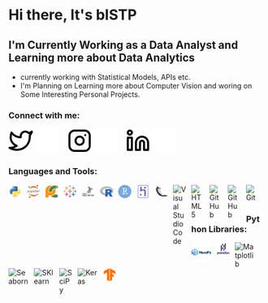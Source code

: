 # Hi there, It's bISTP

## I'm Currently Working as a Data Analyst and Learning more about Data Analytics

- currently working with Statistical Models, APIs etc.
- I'm Planning on Learning more about Computer Vision and woring on Some Interesting Personal Projects. 

### Connect with me:

[![website](./img/twitter-light.svg)](https://twitter.com/biSTRONNN#gh-light-mode-only)
[![website](./img/twitter-dark.svg)](https://twitter.com/biSTRONNN#gh-dark-mode-only)
&nbsp;&nbsp;
[![website](./img/instagram-light.svg)](https://www.instagram.com/bistx_x/#gh-light-mode-only)
[![website](./img/instagram-dark.svg)](https://www.instagram.com/bistx_x/#gh-dark-mode-only)
&nbsp;&nbsp;
[![website](./img/linkedin-light.svg)](https://www.linkedin.com/in/bistp/#gh-light-mode-only)
[![website](./img/linkedin-dark.svg)](https://www.linkedin.com/in/bistp/#gh-dark-mode-only)


### Languages and Tools:
[<img align="left" alt="Python" width="26px" src="https://github.com/devicons/devicon/blob/v2.14.0/icons/python/python-original.svg" style="padding-right:10px;" />](https://www.python.org/)
[<img align="left" alt="Jupyter Notebook" width="26px" src="https://github.com/devicons/devicon/blob/v2.14.0/icons/jupyter/jupyter-original-wordmark.svg" style="padding-right:10px;" />](https://jupyter.org/)
[<img align="left" alt="PyCharm" width="26px" src="https://github.com/devicons/devicon/blob/v2.14.0/icons/pycharm/pycharm-original.svg" style="padding-right:10px;" />](https://www.jetbrains.com/pycharm/)
[<img align="left" alt="Tableau" width="26px" src="./img/tableau-software.svg" style="padding-right:10px;" />](https://www.tableau.com/)
[<img align="left" alt="MS SQL" width="26px" src="https://github.com/devicons/devicon/blob/v2.14.0/icons/microsoftsqlserver/microsoftsqlserver-plain-wordmark.svg" style="padding-right:10px;" />](https://www.microsoft.com/en-in/sql-server/)
[<img align="left" alt="R" width="26px" src="https://github.com/devicons/devicon/blob/v2.14.0/icons/r/r-original.svg" style="padding-right:10px;" />](https://www.r-project.org/)
[<img align="left" alt="RStudio" width="26px" src="https://github.com/devicons/devicon/blob/v2.14.0/icons/rstudio/rstudio-original.svg" style="padding-right:10px;" />](https://www.rstudio.com/)
[<img align="left" alt="Heroku" width="26px" src="https://github.com/devicons/devicon/blob/v2.14.0/icons/heroku/heroku-original.svg" style="padding-right:10px;" />](https://www.heroku.com/)
[<img align="left" alt="Flask" width="26px" src="https://github.com/devicons/devicon/blob/v2.14.0/icons/flask/flask-original.svg" style="padding-right:10px;" />](https://flask.palletsprojects.com/)
[<img align="left" alt="Visual Studio Code" width="26px" src="https://cdn.jsdelivr.net/gh/devicons/devicon/icons/vscode/vscode-original.svg" style="padding-right:10px;" />](https://code.visualstudio.com/)
[<img align="left" alt="HTML5" width="26px" src="https://cdn.jsdelivr.net/gh/devicons/devicon/icons/html5/html5-original.svg" style="padding-right:10px;" />](https://en.wikipedia.org/wiki/HTML5)
[<img align="left" alt="GitHub" width="26px" src="https://user-images.githubusercontent.com/3369400/139447912-e0f43f33-6d9f-45f8-be46-2df5bbc91289.png" style="padding-right:10px;" />](https://github.com/#gh-dark-mode-only)
[<img align="left" alt="GitHub" width="26px" src="https://user-images.githubusercontent.com/3369400/139448065-39a229ba-4b06-434b-bc67-616e2ed80c8f.png" style="padding-right:10px;" />](https://github.com/#gh-light-mode-only)
[<img align="left" alt="Git" width="26px" src="https://cdn.jsdelivr.net/gh/devicons/devicon/icons/git/git-original.svg" style="padding-right:10px;" />](https://git-scm.com/)
<br/>
<br/>
### Python Libraries:
[<img align="left" alt="NumPy" width="40px" src="https://github.com/devicons/devicon/blob/v2.14.0/icons/numpy/numpy-original-wordmark.svg" style="padding-right:10px;" />](https://numpy.org/)
[<img align="left" alt="Pandas" width="26px" src="https://github.com/devicons/devicon/blob/v2.14.0/icons/pandas/pandas-original-wordmark.svg" style="padding-right:10px;" />](https://pandas.pydata.org/)
[<img align="left" alt="Matplotlib" width="40px" src="https://matplotlib.org/_static/images/logo2.svg" style="padding-right:10px;" />](https://matplotlib.org/)
[<img align="left" alt="Seaborn" width="40px" src="https://seaborn.pydata.org/_static/logo-wide-lightbg.svg" style="padding-right:10px;" />](https://seaborn.pydata.org/)
[<img align="left" alt="SKlearn" width="40px" src="https://scikit-learn.org/stable/_static/scikit-learn-logo-small.png" style="padding-right:10px;" />](https://scikit-learn.org/stable/#)
[<img align="left" alt="SciPy" width="26px" src="https://scipy.org/images/logo.svg" style="padding-right:10px;" />](https://scipy.org/)
[<img align="left" alt="Keras" width="40px" src="https://keras.io/img/logo.png" style="padding-right:10px;" />](https://keras.io/)
[<img align="left" alt="TensorFlow" width="26px" src="https://github.com/devicons/devicon/blob/v2.14.0/icons/tensorflow/tensorflow-original.svg" style="padding-right:10px;" />](https://www.tensorflow.org/)

